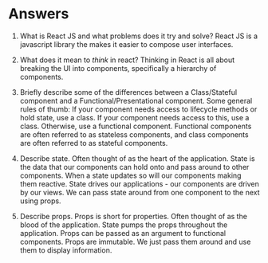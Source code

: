 # Answers

1.  What is React JS and what problems does it try and solve?
React JS is a javascript library the makes it easier to compose user interfaces. 

2.  What does it mean to _think_ in react?
Thinking in React is all about breaking the UI into components, specifically a hierarchy of components. 

3.  Briefly describe some of the differences between a Class/Stateful component and a Functional/Presentational component. Some general rules of thumb:
If your component needs access to lifecycle methods or hold state, use a class. If your component needs access to this, use a class. Otherwise, use a functional component. Functional components are often referred to as stateless components, and class components are often referred to as stateful components.  

4.  Describe state.
Often thought of as the heart of the application. State is the data that our components can hold onto and pass around to other components. When a state updates so will our components making them reactive. State drives our applications - our components are driven by our views. We can pass state around from one component to the next using props.

5.  Describe props.
Props is short for properties. Often thought of as the blood of the application. State pumps the props throughout the application. Props can be passed as an argument to functional components. Props are immutable. We just pass them around and use them to display information.
